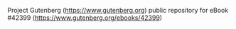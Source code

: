 Project Gutenberg (https://www.gutenberg.org) public repository for eBook #42399 (https://www.gutenberg.org/ebooks/42399)
